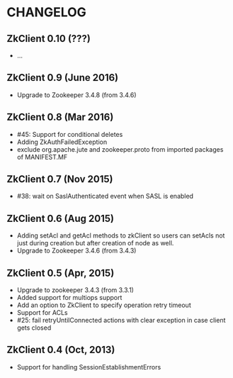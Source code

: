 CHANGELOG
=====
ZkClient 0.10 (???)
---------------
- ...


ZkClient 0.9 (June 2016)
---------------
- Upgrade to Zookeeper 3.4.8 (from 3.4.6)


ZkClient 0.8 (Mar 2016)
---------------
- #45: Support for conditional deletes
- Adding ZkAuthFailedException
- exclude org.apache.jute and zookeeper.proto from imported packages of MANIFEST.MF


ZkClient 0.7 (Nov 2015)
---------------
- #38: wait on SaslAuthenticated event when SASL is enabled


ZkClient 0.6 (Aug 2015)
---------------
- Adding setAcl and getAcl methods to zkClient so users can setAcls not just during creation but after creation of node as well.
- Upgrade to Zookeeper 3.4.6 (from 3.4.3)


ZkClient 0.5 (Apr, 2015)
---------------
- Upgrade to zookeeper 3.4.3 (from 3.3.1)
- Added support for multiops support
- Add an option to ZkClient to specify operation retry timeout
- Support for ACLs
- #25: fail retryUntilConnected actions with clear exception in case client gets closed


ZkClient 0.4 (Oct, 2013)
---------------
- Support for handling SessionEstablishmentErrors